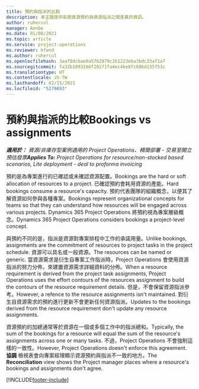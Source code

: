 ```yaml
---
title: 預約與指派的比較
description: 本主題提供有關資源預約與資源指派之間差異的資訊。
author: ruhercul
manager: Annbe
ms.date: 01/08/2021
ms.topic: article
ms.service: project-operations
ms.reviewer: kfend
ms.author: ruhercul
ms.openlocfilehash: 3aaf8dcbae0a5762879c2b1223eba3bdc33af1a7
ms.sourcegitcommit: fa32b1893286f20271fa4ec4be8fc68bd135f53c
ms.translationtype: HT
ms.contentlocale: zh-TW
ms.lasthandoff: 02/15/2021
ms.locfileid: "5279893"
---
```

# <a name="bookings-vs-assignments"></a><span data-ttu-id="dcf44-103">預約與指派的比較</span><span class="sxs-lookup"><span data-stu-id="dcf44-103">Bookings vs assignments</span></span>

<span data-ttu-id="dcf44-104">_**適用於：** 資源/非庫存型案例適用的 Project Operations、精簡部署 - 交易至開立預估發票_</span><span class="sxs-lookup"><span data-stu-id="dcf44-104">_**Applies To:** Project Operations for resource/non-stocked based scenarios, Lite deployment - deal to proforma invoicing_</span></span>

<span data-ttu-id="dcf44-105">預約是為專案進行的已確認或未確認資源配置。</span><span class="sxs-lookup"><span data-stu-id="dcf44-105">Bookings are the hard or soft allocation of resources to a project.</span></span> <span data-ttu-id="dcf44-106">已確認預約會耗用資源的產能。</span><span class="sxs-lookup"><span data-stu-id="dcf44-106">Hard bookings consume a resource's capacity.</span></span> <span data-ttu-id="dcf44-107">預約代表團隊的組織概念，以便其了解資源如何參與各種專案。</span><span class="sxs-lookup"><span data-stu-id="dcf44-107">Bookings represent organizational concepts for teams so that they can understand how resources will be engaged across various projects.</span></span> <span data-ttu-id="dcf44-108">Dynamics 365 Project Operations 將預約視為專案層級概念。</span><span class="sxs-lookup"><span data-stu-id="dcf44-108">Dynamics 365 Project Operations considers bookings a project-level concept.</span></span> 

<span data-ttu-id="dcf44-109">與預約不同的是，指派是資源對專案排程中工作的承諾用量。</span><span class="sxs-lookup"><span data-stu-id="dcf44-109">Unlike bookings, assignments are the commitment of resources to project tasks in the project schedule.</span></span> <span data-ttu-id="dcf44-110">資源可以具名或一般資源。</span><span class="sxs-lookup"><span data-stu-id="dcf44-110">The resources can be named or generic.</span></span>  <span data-ttu-id="dcf44-111">當資源需求是衍生自專案工作指派時，Project Operations 會使用資源指派的努力分佈，來建置資源需求詳細資料的分佈。</span><span class="sxs-lookup"><span data-stu-id="dcf44-111">When a resource requirement is derived from the project task assignments, Project Operations uses the effort contours of the resources assignment to build the contours of the resource requirement details.</span></span> <span data-ttu-id="dcf44-112">但是，不會保留資源指派參考。</span><span class="sxs-lookup"><span data-stu-id="dcf44-112">However, a refence to the resource assignments isn't maintained.</span></span> <span data-ttu-id="dcf44-113">對衍生自資源需求的預約進行更新不會更新任何資源指派。</span><span class="sxs-lookup"><span data-stu-id="dcf44-113">Updates to the bookings derived from the resource requirement don't update any resource assignments.</span></span>

<span data-ttu-id="dcf44-114">資源預約的加總通常等於資源在一個或多個工作中的指派總和。</span><span class="sxs-lookup"><span data-stu-id="dcf44-114">Typically, the sum of the bookings for a resource will equal the sum of the resource's assignments across one or many tasks.</span></span> <span data-ttu-id="dcf44-115">不過，Project Operations 不會強制這樣的一致性。</span><span class="sxs-lookup"><span data-stu-id="dcf44-115">However, Project Operations doesn't enforce this agreement.</span></span> <span data-ttu-id="dcf44-116">**協調** 檢視表會向專案經理顯示資源預約與指派不一致的地方。</span><span class="sxs-lookup"><span data-stu-id="dcf44-116">The **Reconciliation** view shows the Project manager places where a resource's bookings and assignments don't agree.</span></span>




[!INCLUDE[footer-include](../includes/footer-banner.md)]